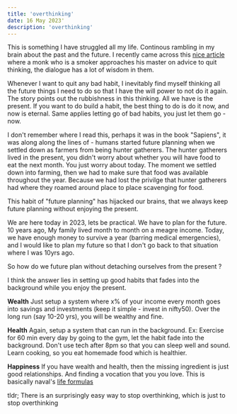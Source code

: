 ```yaml
---
title: 'overthinking'
date: 16 May 2023'
description: 'overthinking'
---
```

This is something I have struggled all my life. Continous rambling in my brain about the past and the future. I recently came across this [nice article](https://taylor.town/how-do-taoists-quit-smoking) where a monk who is a smoker approaches his master on advice to quit thinking, the dialogue has a lot of wisdom in them.

Whenever I want to quit any bad habit, I inevitably find myself thinking all the future things I need to do so that I have the will power to not do it again. The story points out the rubbishness in this thinking. All we have is the present. If you want to do build a habit, the best thing to do is do it now, and now is eternal. Same applies letting go of bad habits, you just let them go - now.

I don't remember where I read this, perhaps it was in the book "Sapiens", it was along along the lines of - humans started future planning when we settled down as farmers from being hunter gatherers. The hunter gatherers lived in the present, you didn't worry about whether you will have food to eat the next month. You just worry about today. The moment we settled down into farming, then we had to make sure that food was available throughout the year. Because we had lost the privilge that hunter gatherers had where they roamed around place to place scavenging for food.

This habit of "future planning" has hijacked our brains, that we always keep future planning without enjoying the present.

We are here today in 2023, lets be practical. We have to plan for the future. 10 years ago, My family lived month to month on a meagre income. Today, we have enough money to survive a year (barring medical emergencies), and I would like to plan my future so that I don't go back to that situation where I was 10yrs ago.

So how do we future plan without detaching ourselves from the present ?

I think the answer lies in setting up good habits that fades into the background while you enjoy the present.

**Wealth** Just setup a system where x% of your income every month goes into savings and investments (keep it simple - invest in nifty50). Over the long run (say 10-20 yrs), you will be wealthy and fine.

**Health** Again, setup a system that can run in the background. Ex: Exercise for 60 min every day by going to the gym, let the habit fade into the background. Don't use tech after 8pm so that you can sleep well and sound. Learn cooking, so you eat homemade food which is healthier.

**Happiness** If you have wealth and health, then the missing ingredient is just good relationships. And finding a vocation that you you love. This is basically naval's [life formulas](https://nav.al/life-formulas-i)

tldr; There is an surprisingly easy way to stop overthinking, which is just to stop overthinking